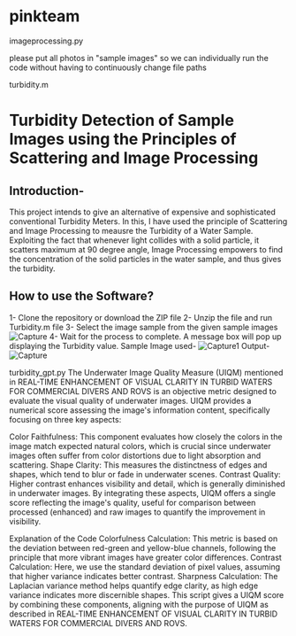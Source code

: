 # pinkteam

imageprocessing.py

please put all photos in "sample images" so we can individually run the code without having to continuously change file paths

turbidity.m

# Turbidity Detection of Sample Images using the Principles of Scattering and Image Processing

## Introduction-

This project intends to give an alternative of expensive and sophisticated conventional Turbidity Meters. In this, I have used the principle of Scattering and Image Processing to
meausre the Turbidity of a Water Sample.
Exploiting the fact that whenever light collides with a solid particle, it scatters maximum at 90 degree angle, Image Processing empowers to find the concentration of the solid particles in the water sample, and thus gives the turbidity.

## How to use the Software?

1- Clone the repository or download the ZIP file
2- Unzip the file and run Turbidity.m file
3- Select the image sample from the given sample images
![Capture](https://user-images.githubusercontent.com/53121012/119776213-44bc2780-bee2-11eb-8d3b-d6c0e40024cb.PNG)
4- Wait for the process to complete. A message box will pop up displaying the Turbidity value.
Sample Image used-
![Capture1](https://user-images.githubusercontent.com/53121012/119776341-6ddcb800-bee2-11eb-9077-78878f29b397.PNG)
Output-
![Capture](https://user-images.githubusercontent.com/53121012/119776351-703f1200-bee2-11eb-9277-847f7b6160d1.PNG)

turbidity_gpt.py
The Underwater Image Quality Measure (UIQM) mentioned in REAL-TIME ENHANCEMENT OF VISUAL CLARITY IN TURBID WATERS FOR COMMERCIAL DIVERS AND ROVS is an objective metric designed to evaluate the visual quality of underwater images. UIQM provides a numerical score assessing the image's information content, specifically focusing on three key aspects:

Color Faithfulness: This component evaluates how closely the colors in the image match expected natural colors, which is crucial since underwater images often suffer from color distortions due to light absorption and scattering.
Shape Clarity: This measures the distinctness of edges and shapes, which tend to blur or fade in underwater scenes.
Contrast Quality: Higher contrast enhances visibility and detail, which is generally diminished in underwater images.
By integrating these aspects, UIQM offers a single score reflecting the image's quality, useful for comparison between processed (enhanced) and raw images to quantify the improvement in visibility.

Explanation of the Code
Colorfulness Calculation: This metric is based on the deviation between red-green and yellow-blue channels, following the principle that more vibrant images have greater color differences.
Contrast Calculation: Here, we use the standard deviation of pixel values, assuming that higher variance indicates better contrast.
Sharpness Calculation: The Laplacian variance method helps quantify edge clarity, as high edge variance indicates more discernible shapes.
This script gives a UIQM score by combining these components, aligning with the purpose of UIQM as described in REAL-TIME ENHANCEMENT OF VISUAL CLARITY IN TURBID WATERS FOR COMMERCIAL DIVERS AND ROVS.
